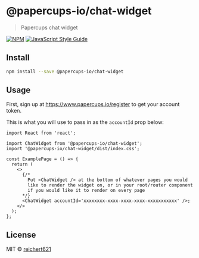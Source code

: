 # @papercups-io/chat-widget

> Papercups chat widget

[![NPM](https://img.shields.io/npm/v/@papercups-io/chat-widget.svg)](https://www.npmjs.com/package/@papercups-io/chat-widget) [![JavaScript Style Guide](https://img.shields.io/badge/code_style-standard-brightgreen.svg)](https://standardjs.com)

## Install

```bash
npm install --save @papercups-io/chat-widget
```

## Usage

First, sign up at https://www.papercups.io/register to get your account token.

This is what you will use to pass in as the `accountId` prop below:

```tsx
import React from 'react';

import ChatWidget from '@papercups-io/chat-widget';
import '@papercups-io/chat-widget/dist/index.css';

const ExamplePage = () => {
  return (
    <>
      {/*
        Put <ChatWidget /> at the bottom of whatever pages you would
        like to render the widget on, or in your root/router component
        if you would like it to render on every page
      */}
      <ChatWidget accountId='xxxxxxxx-xxxx-xxxx-xxxx-xxxxxxxxxxx' />;
    </>
  );
};
```

## License

MIT © [reichert621](https://github.com/reichert621)
